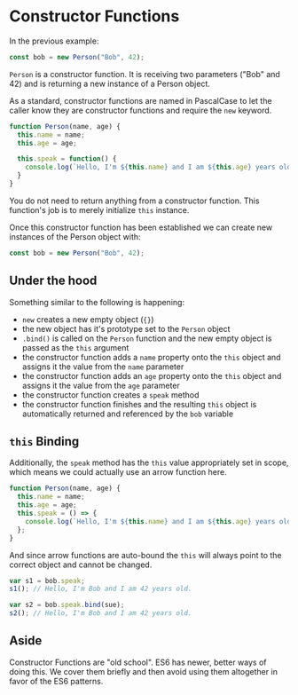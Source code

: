 # Constructor Functions

In the previous example:
```js
const bob = new Person("Bob", 42);
```

`Person` is a constructor function.  It is receiving two parameters ("Bob" and 42) and is returning a new instance of a Person object.

As a standard, constructor functions are named in PascalCase to let the caller know they are constructor functions and require the `new` keyword.

```js
function Person(name, age) {
  this.name = name;
  this.age = age;

  this.speak = function() {
    console.log(`Hello, I'm ${this.name} and I am ${this.age} years old.`);
  }
}
```

You do not need to return anything from a constructor function.  This function's job is to merely initialize `this` instance.

Once this constructor function has been established we can create new instances of the Person object with:

```js
const bob = new Person("Bob", 42);
```

## Under the hood
Something similar to the following is happening:

- `new` creates a new empty object (`{}`)
- the new object has it's prototype set to the `Person` object
- `.bind()` is called on the `Person` function and the new empty object is passed as the `this` argument
- the constructor function adds a `name` property onto the `this` object and assigns it the value from the `name` parameter
- the constructor function adds an `age` property onto the `this` object and assigns it the value from the `age` parameter
- the constructor function creates a `speak` method
- the constructor function finishes and the resulting `this` object is automatically returned and referenced by the `bob` variable

## `this` Binding

Additionally, the `speak` method has the `this` value appropriately set in scope, which means we could actually use an arrow function here.

```js
function Person(name, age) {
  this.name = name;
  this.age = age;
  this.speak = () => {
    console.log(`Hello, I'm ${this.name} and I am ${this.age} years old.`);
  };
}
```

And since arrow functions are auto-bound the `this` will always point to the correct object and cannot be changed.

```js
var s1 = bob.speak;
s1(); // Hello, I'm Bob and I am 42 years old.

var s2 = bob.speak.bind(sue);
s2(); // Hello, I'm Bob and I am 42 years old.
```

## Aside
Constructor Functions are "old school".  ES6 has newer, better ways of doing this.  We cover them briefly and then avoid using them altogether in favor of the ES6 patterns.


